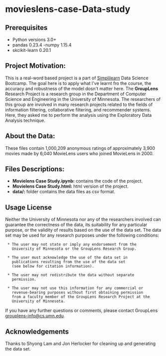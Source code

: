 # movieslens-case-Data-study
## Prerequisites
- Python versions 3.0+
- pandas 0.23.4
-numpy 1.15.4
- skcikit-learn 0.20.1
## Project Motivation:
This is a real-word based project is a part of [Simplilearn](https://www.simplilearn.com/?&utm_source=google&utm_medium=cpc&utm_term=simplilearn&utm_content=184567234548&utm_device=c&utm_campaign=Search-Brand-MiddleEast-ROW-adgroup-Brand-Phrase&mkwid=sZbd0Di7C|pcrid|184567234548|pkw|simplilearn|pmt|p|pdv|c|slid||pgrid|41407361275|ptaid|aud-286398213528:kwd-21251385377|&gclid=Cj0KCQiA4NTxBRDxARIsAHyp6gCX95uHQmhzPAQCyD2tWg7Ey9sm8HmmWUtsL8nsycOHxTYydOk9BKkaAiCfEALw_wcB)
Data Science Bootcamp. The goal here is to apply what I've learnt fro the course, the accuracy and robustness of the model dosn't matter here.
The **GroupLens** Research Project is a research group in the Department of Computer Science and Engineering in the University of Minnesota. The researchers of this group are involved in many research projects related to the fields of information filtering, collaborative filtering, and recommender systems. Here, they asked me to perform the analysis using the Exploratory Data Analysis technique.
 ## About the Data:
These files contain 1,000,209 anonymous ratings of approximately 3,900 movies 
made by 6,040 MovieLens users who joined MovieLens in 2000.
 ## Files Descriptions:
 - **Movielens Case Study.ipynb:** contains the code of the project.
 - **Movielens Case Study.html:** html version of the project.
 - **data/:** folder contains the data files as csv format.  
## Usage License
Neither the University of Minnesota nor any of the researchers
involved can guarantee the correctness of the data, its suitability
for any particular purpose, or the validity of results based on the
use of the data set.  The data set may be used for any research
purposes under the following conditions:

     * The user may not state or imply any endorsement from the
       University of Minnesota or the GroupLens Research Group.

     * The user must acknowledge the use of the data set in
       publications resulting from the use of the data set
       (see below for citation information).

     * The user may not redistribute the data without separate
       permission.

     * The user may not use this information for any commercial or
       revenue-bearing purposes without first obtaining permission
       from a faculty member of the GroupLens Research Project at the
       University of Minnesota.

If you have any further questions or comments, please contact GroupLens
<grouplens-info@cs.umn.edu>. 
## Acknowledgements
Thanks to Shyong Lam and Jon Herlocker for cleaning up and generating the data
set.


